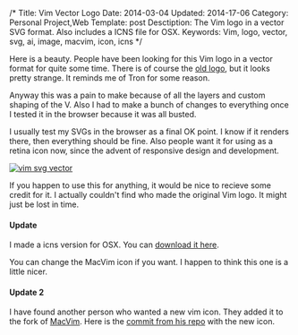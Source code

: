 /*
Title: Vim Vector Logo
Date: 2014-03-04
Updated: 2014-17-06
Category: Personal Project,Web
Template: post
Desctiption: The Vim logo in a vector SVG format. Also includes a ICNS file for OSX.
Keywords: Vim, logo, vector, svg, ai, image, macvim, icon, icns
*/

Here is a beauty. People have been looking for this Vim logo in a vector format for quite some time. There is of course the [old logo](http://commons.wikimedia.org/wiki/File:Vimlogo.svg), but it looks pretty strange. It reminds me of Tron for some reason.

Anyway this was a pain to make because of all the layers and custom shaping of the V. Also I had to make a bunch of changes to everything once I tested it in the browser because it was all busted.

I usually test my SVGs in the browser as a final OK point. I know if it renders there, then everything should be fine. Also people want it for using as a retina icon now, since the advent of responsive design and development.

<div class="center">
  <a href="http://ohdoylerules.com/content/images/vim.svg" target="_blank"><img alt="vim svg vector" src="http://ohdoylerules.com/content/images/vim.svg" ></a>
</div>

If you happen to use this for anything, it would be nice to recieve some credit for it. I actually couldn't find who made the original Vim logo. It might just be lost in time.

#### Update

I made a icns version for OSX. You can [download it here](http://ohdoylerules.com/content/images/vim.icns).

You can change the MacVim icon if you want. I happen to think this one is a little nicer.

#### Update 2

I have found another person who wanted a new vim icon. They added it to the fork of [MacVim](https://code.google.com/p/macvim/). Here is the [commit from his repo](https://github.com/kaishin/macvim/commit/fedcb4579b68439dba85b9d7fa4b076faac7ebad) with the new icon.

